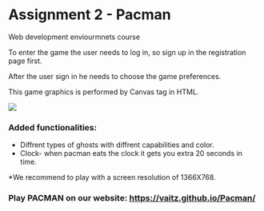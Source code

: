 # Assignment 2 - Pacman

Web development enviourmnets course

To enter the game the user needs to log in, so sign up in the registration page first.

After the user sign in he needs to choose the game preferences.

This game graphics is performed by Canvas tag in HTML.


![](https://github.com/vaitz/pacman/blob/master/photos/bar_pacline.gif)

### Added functionalities:
* Diffrent types of ghosts with diffrent capabilities and color.
* Clock- when pacman eats the clock it gets you extra 20 seconds in time.

*We recommend to play with a screen resolution of 1366X768.

### Play PACMAN on our website: https://vaitz.github.io/Pacman/
 
